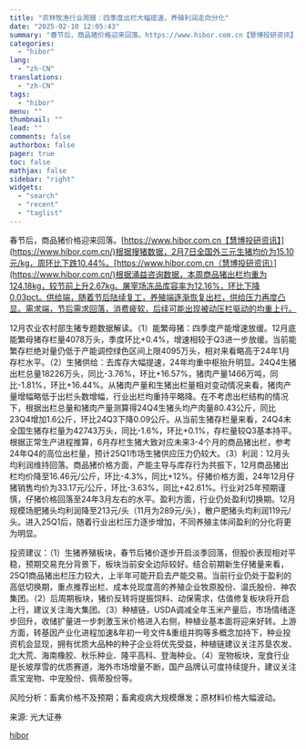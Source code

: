 ```yaml
---
title: "农林牧渔行业周报：四季度出栏大幅提速，养殖利润走向分化"
date: "2025-02-10 12:05:43"
summary: "春节后，商品猪价格迎来回落。https://www.hibor.com.cn【慧博投研资讯】根..."
categories:
  - "hibor"
lang:
  - "zh-CN"
translations:
  - "zh-CN"
tags:
  - "hibor"
menu: ""
thumbnail: ""
lead: ""
comments: false
authorbox: false
pager: true
toc: false
mathjax: false
sidebar: "right"
widgets:
  - "search"
  - "recent"
  - "taglist"
---
```


春节后，商品猪价格迎来回落。[https://www.hibor.com.cn【慧博投研资讯】](https://www.hibor.com.cn/)根据搜猪数据，2月7日全国外三元生猪均价为15.10元/kg，周环比下跌10.44%。[https://www.hibor.com.cn（慧博投研资讯）](https://www.hibor.com.cn/)根据涌益咨询数据，本周商品猪出栏均重为124.18kg，较节前上升2.67kg。屠宰场冻品库容率为12.16%，环比下降0.03pct。供给端，随着节后陆续复工，养殖端逐渐恢复出栏，供给压力再度凸显。需求端，节后需求回落，消费疲软，后续可能出现被动压栏驱动的均重上行。

12月农业农村部生猪专题数据解读。（1）能繁母猪：四季度产能增速放缓。12月底能繁母猪存栏量4078万头，季度环比+0.4%，增速相较于Q3进一步放缓。当前能繁存栏绝对量仍低于产能调控绿色区间上限4095万头，相对来看略高于24年1月存栏水平。（2）生猪供给：去库存大幅提速，24年均重中枢抬升明显。24Q4生猪出栏总量18226万头，同比-3.76%，环比+16.57%，猪肉产量1466万吨，同比-1.81%，环比+16.44%。从猪肉产量和生猪出栏量相对变动情况来看，猪肉产量增幅略低于出栏头数增幅，行业出栏均重持平略降。在不考虑出栏结构的情况下，根据出栏总量和猪肉产量测算得24Q4生猪头均产肉量80.43公斤，同比23Q4增加1.6公斤，环比24Q3下降0.09公斤。从当前生猪存栏量来看，24Q4末全国生猪存栏量为42743万头，同比-1.6%，环比+0.1%，存栏量较Q3基本持平。根据正常生产进程推算，6月存栏生猪大致对应未来3-4个月的商品猪出栏，参考24年Q4的高位出栏量，预计25Q1市场生猪供应压力仍较大。（3）利润：12月头均利润维持回落。商品猪价格方面，产能主导与库存行为共振下，12月商品猪出栏均价降至16.46元/公斤，环比-4.3%，同比+12%。仔猪价格方面，24年12月仔猪销售均价为33.17元/公斤，环比-3.63%，同比+42.61%。行业对25年预期谨慎，仔猪价格回落至24年3月左右的水平。盈利方面，行业仍处盈利切换期。12月规模场肥猪头均利润降至213元/头（11月为289元/头），散户肥猪头均利润119元/头。进入25Q1后，随着行业出栏压力逐步增加，不同养殖主体间盈利的分化将更为明显。

投资建议：（1）生猪养殖板块，春节后猪价逐步开启淡季回落，但股价表现相对平稳，预期交易充分背景下，板块当前安全边际较好。结合前期新生仔猪量来看，25Q1商品猪出栏压力较大，上半年可能开启去产能交易。当前行业仍处于盈利的高低切换期，重点推荐出栏、成本兑现度高的养殖企业牧原股份、温氏股份、神农集团。（2）后周期板块，猪价反转将提振饲料、动保需求，估值修复板块将开启上行，建议关注海大集团。（3）种植链，USDA调减全年玉米产量后，市场情绪逐步回升，收储扩量进一步刺激玉米价格进入右侧，种植业基本面将迎来好转。上游方面，转基因产业化进程加速&年初一号文件&重组并购等多概念加持下，种业投资机会显现，拥有优质大品种的种子企业将优先受益，种植链建议关注苏垦农发、北大荒、海南橡胶、秋乐种业、隆平高科、登海种业。（4）宠物板块，宠食行业是长坡厚雪的优质赛道，海外市场增量不断，国产品牌认可度持续提升，建议关注乖宝宠物、中宠股份、佩蒂股份等。

风险分析：畜禽价格不及预期；畜禽疫病大规模爆发；原材料价格大幅波动。

来源: 光大证券

[hibor](https://www.hibor.com.cn/data/5fc741637468d8a25d9f450d4c921251.html)
